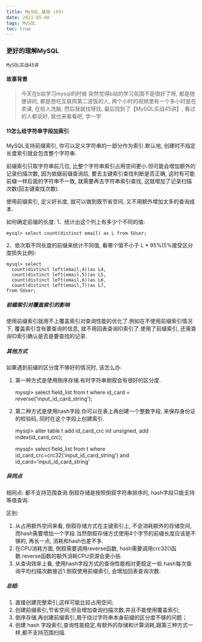 ```yaml
---
title: MySQL_基础 (69)
date: 2021-05-08
tags: MySQL
toc: true
---
```


### 更好的理解MySQL
    MySQL实战45讲

<!-- more -->

#### 故事背景
> 今天在b站学习mysql的时候 突然觉得b站的学习氛围不是很好了呀, 都是随便讲的, 都是想吃互联网第二波饭的人, 两个小时的视频里有一个多小时是在卖课,  在给人洗脑, 然后我就找呀找, 最后找到了【MySQL实战45讲】, 看过的人都说好, 我也来看看吧, 学一学

#### 11怎么给字符串字段加索引

MySQL支持前缀索引, 你可以定义字符串的一部分作为索引.默认地, 创建时不指定长度索引就会包含整个字符串.

前缀索引只取字符串前几位, 比整个字符串索引占用空间更小.但可能会增加额外的记录扫描次数, 因为依据前缀查询后, 要去主键索引查找判断是否正确, 这时有可能前缀一样后面的字符串不一致, 就需要再去字符串索引查找, 这就增加了记录扫描次数(回主键查找次数).

使用前缀索引, 定义好长度, 就可以做到既节省空间, 又不用额外增加太多的查询成本.

如何确定前缀的长度: 
1、统计出这个列上有多少个不同的值: 

    mysql> select count(distinct email) as L from SUser;

2、依次取不同长度的前缀来统计不同值, 看哪个值不小于 L * 95%(5%接受区分度损失比例): 

    mysql> select
      count(distinct left(email,4))as L4,
      count(distinct left(email,5))as L5,
      count(distinct left(email,6))as L6,
      count(distinct left(email,7))as L7,
    from SUser;


##### 前缀索引对覆盖索引的影响

使用前缀索引就用不上覆盖索引对查询性能的优化了.例如在不使用前缀索引情况下, 覆盖索引含有要查询的信息, 就不用回表查询ID索引了.使用了前缀索引, 还需查询ID索引确认是否是要查找的记录.


##### 其他方式

如果遇到前缀的区分度不够好的情况时, 该怎么办: 

1. 第一种方式是使用倒序存储.有时字符串倒叙会有很好的区分度.

    mysql> select field_list from t where id_card = reverse('input_id_card_string');

2. 第二种方式是使用hash字段.你可以在表上再创建一个整数字段, 来保存身份证的校验码, 同时在这个字段上创建索引.

    mysql> alter table t add id_card_crc int unsigned, add index(id_card_crc);


    mysql> select field_list from t where id_card_crc=crc32('input_id_card_string') and id_card='input_id_card_string'


##### 异同点

相同点: 都不支持范围查询.倒叙存储是按照倒叙字符串排序的, hash字段只能支持等值查询.

区别: 

1. 从占用额外空间来看, 倒叙存储方式在主键索引上, 不会消耗额外的存储空间, 而hash需要增加一个字段.当然倒叙存储方式使用4个字节的前缀长度应该是不够的, 再长一点, 消耗和hash也差不多.
2. 在CPU消耗方面, 倒叙需要调用reverse函数, hash需要调用crc32()函数.reverse函数的额外消耗CPU资源会更小些.
3. 从查询效率上看, 使用hash字段方式的查询性能相对更稳定一些.hash每次查询平均扫描次数接近1.倒叙使用前缀索引, 会增加回表查询次数.


##### 总结: 

1. 直接创建完整索引,这样可能比较占用空间;
2. 创建前缀索引,节省空间,但会增加查询扫描次数,并且不能使用覆盖索引;
3. 倒序存储,再创建前缀索引,用于绕过字符串本身前缀的区分度不够的问题；
4. 创建 hash 字段索引,查询性能稳定,有额外的存储和计算消耗,跟第三种方式一样,都不支持范围扫描.